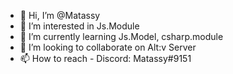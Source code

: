 - 👋 Hi, I’m @Matassy
- 👀 I’m interested in Js.Module
- 🌱 I’m currently learning Js.Model, csharp.module
- 💞️ I’m looking to collaborate on Alt:v Server
- 📫 How to reach - Discord: Matassy#9151

<!---
Matassy/Matassy is a ✨ special ✨ repository because its `README.md` (this file) appears on your GitHub profile.
You can click the Preview link to take a look at your changes.
--->
